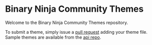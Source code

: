 # Binary Ninja Community Themes

Welcome to the Binary Ninja Community Themes repository. 

To submit a theme, simply issue a [pull request]() adding your theme file. Sample themes are available from the [api repo](https://github.com/Vector35/binaryninja-api/tree/dev/themes).
